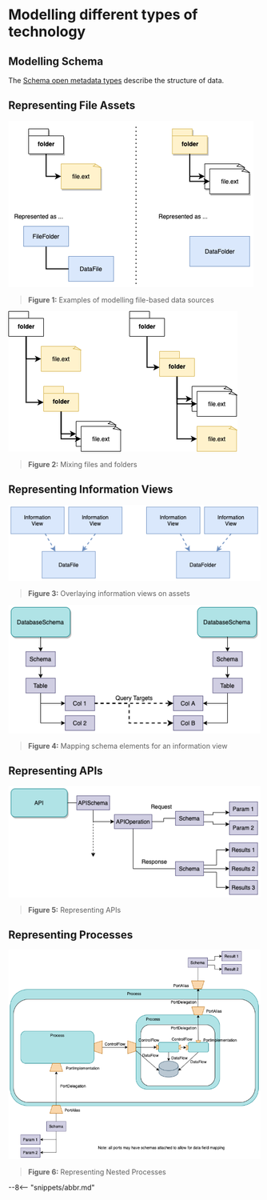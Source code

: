 <!-- SPDX-License-Identifier: CC-BY-4.0 -->
<!-- Copyright Contributors to the ODPi Egeria project. -->


# Modelling different types of technology

## Modelling Schema

The [Schema open metadata types](/concepts/schema) describe the structure of data.

## Representing File Assets


![Figure 1](file-representations-in-metadata.png#pagewidth)
> **Figure 1:** Examples of modelling file-based data sources


![Figure 2](mixing-files-and-folders.png#pagewidth)
> **Figure 2:** Mixing files and folders

## Representing Information Views


![Figure 3](information-views.png#pagewidth)
> **Figure 3:** Overlaying information views on assets


![Figure 4](derived-data.png#pagewidth)
> **Figure 4:** Mapping schema elements for an information view

## Representing APIs

![Figure 5](modelling-apis.png#pagewidth)
> **Figure 5:** Representing APIs

## Representing Processes

![Figure 6](complex-processes.png#pagewidth)
> **Figure 6:** Representing Nested Processes

--8<-- "snippets/abbr.md"